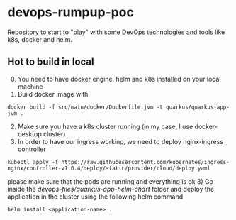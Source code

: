 # devops-rumpup-poc
Repository to start to "play" with some DevOps technologies and tools like k8s, docker and helm.

## Hot to build in local
0) You need to have docker engine, helm and k8s installed on your local machine
1) Build docker image with 
```docker 
docker build -f src/main/docker/Dockerfile.jvm -t quarkus/quarkus-app-jvm .
```
2) Make sure you have a k8s cluster running (in my case, I use docker-desktop cluster)
3) In order to have our ingress working, we need to deploy nginx-ingress controller 
```
kubectl apply -f https://raw.githubusercontent.com/kubernetes/ingress-nginx/controller-v1.6.4/deploy/static/provider/cloud/deploy.yaml
```
please make sure that the pods are running and everything is ok
3) Go inside the *devops-files/quarkus-app-helm-chart* folder and deploy the application in the cluster using the following helm command
```
helm install <application-name> .
```
